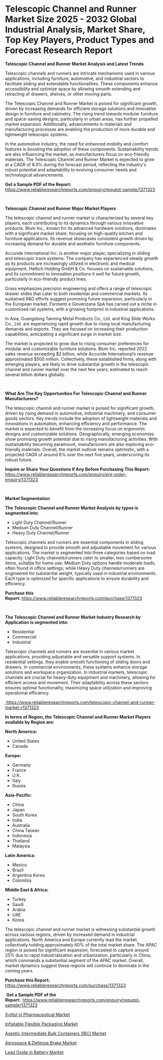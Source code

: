 <p><h1>Telescopic Channel and Runner Market Size 2025 - 2032 Global Industrial Analysis, Market Share, Top Key Players, Product Types and Forecast Research Report</h1></p><p><strong>Telescopic Channel and Runner Market Analysis and Latest Trends</strong></p>
<p><p>Telescopic channels and runners are intricate mechanisms used in various applications, including furniture, automotive, and industrial sectors to facilitate sliding and extendable functionalities. These components enhance accessibility and optimize space by allowing smooth extending and retracting of drawers, shelves, or other moving parts.</p><p>The Telescopic Channel and Runner Market is poised for significant growth, driven by increasing demands for efficient storage solutions and innovative design in furniture and cabinetry. The rising trend towards modular furniture and space-saving designs, particularly in urban areas, has further propelled market expansion. Additionally, advancements in materials and manufacturing processes are enabling the production of more durable and lightweight telescopic systems.</p><p>In the automotive industry, the need for enhanced mobility and comfort features is boosting the adoption of these components. Sustainability trends are also influencing the market, as manufacturers focus on eco-friendly materials. The Telescopic Channel and Runner Market is expected to grow at a CAGR of 8.3% during the forecast period, reflecting the industry's robust potential and adaptability to evolving consumer needs and technological advancements.</p></p>
<p><strong>Get a Sample PDF of the Report:&nbsp;</strong> <a href="https://www.reliableresearchreports.com/enquiry/request-sample/1371323?utm_campaign=112&utm_medium=2&utm_source=Github&utm_content=ia&utm_term=22032025&utm_id=telescopic-channel-and-runner">https://www.reliableresearchreports.com/enquiry/request-sample/1371323</a></p>
<p>&nbsp;</p>
<p><strong>Telescopic Channel and Runner Major Market Players</strong></p>
<p><p>The telescopic channel and runner market is characterized by several key players, each contributing to its dynamics through various innovative products. Blum Inc., known for its advanced hardware solutions, dominates with a significant market share, focusing on high-quality kitchen and furniture applications. Its revenue showcases consistent growth driven by increasing demand for durable and aesthetic furniture components.</p><p>Accuride International Inc. is another major player, specializing in sliding and telescopic track systems. The company has experienced steady growth as its products are increasingly utilized in electronic and medical equipment. Hettich Holding GmbH & Co. focuses on sustainable solutions, and its commitment to innovation positions it well for future growth, particularly in eco-friendly product lines.</p><p>Grass emphasizes precision engineering and offers a range of telescopic drawer slides that cater to both residential and commercial markets. Its sustained R&D efforts suggest promising future expansion, particularly in the European market. Formenti e Giovenzana SpA has carved out a niche in customized rail systems, with a growing footprint in industrial applications.</p><p>In Asia, Guangdong Taiming Metal Products Co., Ltd. and King Slide Works Co., Ltd. are experiencing rapid growth due to rising local manufacturing demands and exports. They are focused on increasing their production capabilities, anticipating a significant surge in market size.</p><p>The market is projected to grow due to rising consumer preferences for modular and customizable furniture solutions. Blum Inc. reported 2022 sales revenue exceeding $2 billion, while Accuride International’s revenue approximated $500 million. Collectively, these established firms, along with emerging players, are likely to drive substantial growth in the telescopic channel and runner market over the next few years, estimated to reach several billion dollars globally.</p></p>
<p>&nbsp;</p>
<p><strong>What Are The Key Opportunities For Telescopic Channel and Runner Manufacturers?</strong></p>
<p><p>The telescopic channel and runner market is poised for significant growth, driven by rising demand in automotive, industrial machinery, and consumer goods sectors. Key trends include the adoption of lightweight materials and innovations in automation, enhancing efficiency and performance. The market is expected to benefit from the increasing focus on ergonomic designs and customizable solutions. Geographically, emerging economies show promising growth potential due to rising manufacturing activities. With sustainability becoming paramount, manufacturers are also exploring eco-friendly materials. Overall, the market outlook remains optimistic, with a projected CAGR of around 6% over the next five years, underscoring its robust future.</p></p>
<p><strong>Inquire or Share Your Questions If Any Before Purchasing This Report:</strong> <a href="https://www.reliableresearchreports.com/enquiry/pre-order-enquiry/1371323?utm_campaign=112&utm_medium=2&utm_source=Github&utm_content=ia&utm_term=22032025&utm_id=telescopic-channel-and-runner">https://www.reliableresearchreports.com/enquiry/pre-order-enquiry/1371323</a></p>
<p>&nbsp;</p>
<p><strong>Market Segmentation</strong></p>
<p><strong>The Telescopic Channel and Runner Market Analysis by types is segmented into:</strong></p>
<p><ul><li>Light Duty Channel/Runner</li><li>Medium Duty Channel/Runner</li><li>Heavy Duty Channel/Runner</li></ul></p>
<p><p>Telescopic channels and runners are essential components in sliding systems, designed to provide smooth and adjustable movement for various applications. The market is segmented into three categories based on load capacity: Light Duty channels/runners cater to smaller, less cumbersome items, suitable for home use; Medium Duty options handle moderate loads, often found in office settings; while Heavy Duty channels/runners are engineered for substantial weight, typically used in industrial environments. Each type is optimized for specific applications to ensure durability and efficiency.</p></p>
<p><strong>Purchase this Report:&nbsp;</strong><a href="https://www.reliableresearchreports.com/purchase/1371323?utm_campaign=112&utm_medium=2&utm_source=Github&utm_content=ia&utm_term=22032025&utm_id=telescopic-channel-and-runner">https://www.reliableresearchreports.com/purchase/1371323</a></p>
<p>&nbsp;</p>
<p><strong>The Telescopic Channel and Runner Market Industry Research by Application is segmented into:</strong></p>
<p><ul><li>Residential</li><li>Commercial</li><li>Industrial</li></ul></p>
<p><p>Telescopic channels and runners are essential in various market applications, providing adjustable and versatile support systems. In residential settings, they enable smooth functioning of sliding doors and drawers. In commercial environments, these systems enhance storage solutions and workspace organization. In industrial markets, telescopic channels are crucial for heavy-duty equipment and machinery, allowing for efficient access and movement. Their adaptability across these sectors ensures optimal functionality, maximizing space utilization and improving operational efficiency.</p></p>
<p><a href="https://www.reliableresearchreports.com/telescopic-channel-and-runner-market-r1371323?utm_campaign=112&utm_medium=2&utm_source=Github&utm_content=ia&utm_term=22032025&utm_id=telescopic-channel-and-runner">&nbsp;https://www.reliableresearchreports.com/telescopic-channel-and-runner-market-r1371323</a></p>
<p><strong>In terms of Region, the Telescopic Channel and Runner Market Players available by Region are:</strong></p>
<p>
    <p> <strong> North America: </strong>
        <ul>
            <li>United States</li>
            <li>Canada</li>
        </ul>
        </p> 
    <p> <strong> Europe: </strong>
        <ul>
            <li>Germany</li>
            <li>France</li>
            <li>U.K.</li>
            <li>Italy</li>
            <li>Russia</li>
        </ul>
        </p> 
    <p> <strong> Asia-Pacific: </strong>
        <ul>
            <li>China</li>
            <li>Japan</li>
            <li>South Korea</li>
            <li>India</li>
            <li>Australia</li>
            <li>China Taiwan</li>
            <li>Indonesia</li>
            <li>Thailand</li>
            <li>Malaysia</li>
        </ul>
        </p> 
    <p> <strong> Latin America: </strong>
        <ul>
            <li>Mexico</li>
            <li>Brazil</li>
            <li>Argentina Korea</li>
            <li>Colombia</li>
        </ul>
        </p> 
    <p> <strong> Middle East & Africa: </strong>
        <ul>
            <li>Turkey</li>
            <li>Saudi</li>
            <li>Arabia</li>
            <li>UAE</li>
            <li>Korea</li>
        </ul>
    </p>
    </p>
<p><p>The telescopic channel and runner market is witnessing substantial growth across various regions, driven by increased demand in industrial applications. North America and Europe currently lead the market, collectively holding approximately 60% of the total market share. The APAC region is poised for significant expansion, forecasted to capture around 25% due to rapid industrialization and urbanization, particularly in China, which commands a substantial segment of the APAC market. Overall, market dynamics suggest these regions will continue to dominate in the coming years.</p></p>
<p><strong>Purchase this Report: </strong><a href="https://www.reliableresearchreports.com/purchase/1371323?utm_campaign=112&utm_medium=2&utm_source=Github&utm_content=ia&utm_term=22032025&utm_id=telescopic-channel-and-runner">https://www.reliableresearchreports.com/purchase/1371323</a></p>
<p>&nbsp;<strong>Get a Sample PDF of the Report:&nbsp;&nbsp;</strong><a href="https://www.reliableresearchreports.com/enquiry/request-sample/1371323?utm_campaign=112&utm_medium=2&utm_source=Github&utm_content=ia&utm_term=22032025&utm_id=telescopic-channel-and-runner">https://www.reliableresearchreports.com/enquiry/request-sample/1371323</a></p>
<p><strong></strong></p>
<p><p><a href="https://github.com/amagloeaad54/Market-Research-Report-List-1/blob/main/xylitol-in-pharmaceutical-market.md?utm_campaign=112&utm_medium=2&utm_source=Github&utm_content=ia&utm_term=22032025&utm_id=telescopic-channel-and-runner">Xylitol in Pharmaceutical Market</a></p><p><a href="https://github.com/gassmkalay/Market-Research-Report-List-1/blob/main/inflatable-flexible-packaging-market.md?utm_campaign=112&utm_medium=2&utm_source=Github&utm_content=ia&utm_term=22032025&utm_id=telescopic-channel-and-runner">Inflatable Flexible Packaging Market</a></p><p><a href="https://github.com/ximensbisade/Market-Research-Report-List-1/blob/main/aseptic-intermediate-bulk-containers-ibc-market.md?utm_campaign=112&utm_medium=2&utm_source=Github&utm_content=ia&utm_term=22032025&utm_id=telescopic-channel-and-runner">Aseptic Intermediate Bulk Containers (IBC) Market</a></p><p><a href="https://github.com/blauetrelawz/Market-Research-Report-List-1/blob/main/aerospace-defense-brake-market.md?utm_campaign=112&utm_medium=2&utm_source=Github&utm_content=ia&utm_term=22032025&utm_id=telescopic-channel-and-runner">Aerospace & Defense Brake Market</a></p><p><a href="https://github.com/porstgowinjq/Market-Research-Report-List-1/blob/main/lead-oxide-in-battery-market.md?utm_campaign=112&utm_medium=2&utm_source=Github&utm_content=ia&utm_term=22032025&utm_id=telescopic-channel-and-runner">Lead Oxide in Battery Market</a></p></p>
